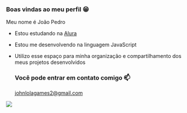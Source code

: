 ### Boas vindas ao meu perfil 😁

Meu nome é João Pedro 

- Estou estudando na [Alura](https://www.alura.com.br)
- Estou me desenvolvendo na linguagem JavaScript
- Utilizo esse espaço para minha organização e compartilhamento dos meus projetos desenvolvidos

  ### Você pode entrar em contato comigo 📫

  johnlolagames2@gmail.com



![](https://media1.tenor.com/m/AKOKlh0EEhYAAAAC/taylor-swift-anti-hero.gif)    
